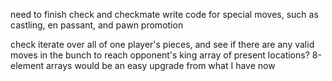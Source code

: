 need to finish check and checkmate
write code for special moves, such as castling, en passant, and pawn promotion


check
iterate over all of one player's pieces, and see if there are any valid moves in the bunch to reach opponent's king
array of present locations? 8-element arrays would be an easy upgrade from what I have now